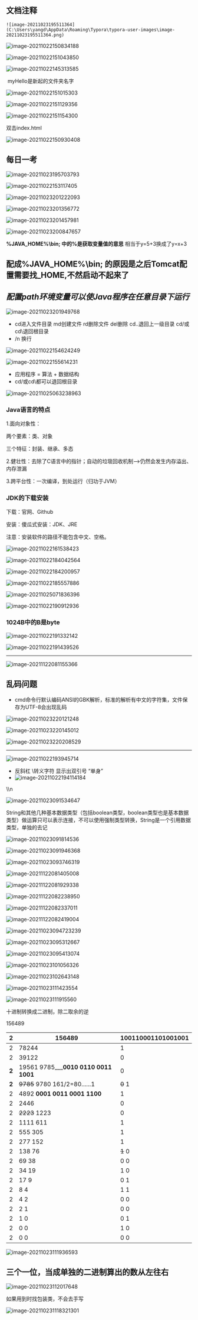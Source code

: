 ##    文档注释

 	![image-20211023195511364](C:\Users\yangd\AppData\Roaming\Typora\typora-user-images\image-20211023195511364.png)



![image-20211022150834188](C:\Users\yangd\AppData\Roaming\Typora\typora-user-images\image-20211022150834188.png)

![image-20211022151043850](C:\Users\yangd\AppData\Roaming\Typora\typora-user-images\image-20211022151043850.png)

![image-20211022145313585](C:\Users\yangd\AppData\Roaming\Typora\typora-user-images\image-20211022145313585.png)

​                                       myHello是新起的文件夹名字

![image-20211022151015303](C:\Users\yangd\AppData\Roaming\Typora\typora-user-images\image-20211022151015303.png)



![image-20211022151129356](C:\Users\yangd\AppData\Roaming\Typora\typora-user-images\image-20211022151129356.png)

![image-20211022151154300](C:\Users\yangd\AppData\Roaming\Typora\typora-user-images\image-20211022151154300.png)

双击index.html

![image-20211022150930408](C:\Users\yangd\AppData\Roaming\Typora\typora-user-images\image-20211022150930408.png)

## 每日一考

![image-20211023195703793](C:\Users\yangd\AppData\Roaming\Typora\typora-user-images\image-20211023195703793.png)

![image-20211022153117405](C:\Users\yangd\AppData\Roaming\Typora\typora-user-images\image-20211022153117405.png)

![image-20211023201222093](C:\Users\yangd\AppData\Roaming\Typora\typora-user-images\image-20211023201222093.png)

![image-20211023201356772](C:\Users\yangd\AppData\Roaming\Typora\typora-user-images\image-20211023201356772.png)

![image-20211023201457981](C:\Users\yangd\AppData\Roaming\Typora\typora-user-images\image-20211023201457981.png)



![image-20211023200847657](C:\Users\yangd\AppData\Roaming\Typora\typora-user-images\image-20211023200847657.png)

**%JAVA_HOME%\bin;   中的%是获取变量值的意思**	相当于y=5+3换成了y=x+3

## 配成%JAVA_HOME%\bin; 的原因是之后Tomcat配置需要找_HOME,不然启动不起来了

## *配置path环境变量可以使Java程序在任意目录下运行*

![image-20211023201949768](C:\Users\yangd\AppData\Roaming\Typora\typora-user-images\image-20211023201949768.png)

- cd进入文件目录  md创建文件   rd删除文件  del删除  cd..退回上一级目录  cd/或cd\退回根目录
- /n 换行

![image-20211022154624249](C:\Users\yangd\AppData\Roaming\Typora\typora-user-images\image-20211022154624249.png)

![image-20211022155614231](C:\Users\yangd\AppData\Roaming\Typora\typora-user-images\image-20211022155614231.png)

- 应用程序 = 算法 + 数据结构
- cd/或cd\都可以退回根目录 

![image-20211025063238963](C:\Users\yangd\AppData\Roaming\Typora\typora-user-images\image-20211025063238963.png)

### Java语言的特点

1.面向对象性：

两个要素：类、对象

三个特征：封装、继承、多态

2.健壮性：去除了C语言中的指针；自动的垃圾回收机制-->仍然会发生内存溢出、内存泄漏

3.跨平台性：一次编译，到处运行（归功于JVM）

### JDK的下载安装

下载：官网、Github

安装：傻瓜式安装：JDK、JRE

注意：安装软件的路径不能包含中文、空格。



![image-20211022161538423](C:\Users\yangd\AppData\Roaming\Typora\typora-user-images\image-20211022161538423.png)

![image-20211022184042564](C:\Users\yangd\AppData\Roaming\Typora\typora-user-images\image-20211022184042564.png) 

![image-20211022184200957](C:\Users\yangd\AppData\Roaming\Typora\typora-user-images\image-20211022184200957.png)

![image-20211022185557886](C:\Users\yangd\AppData\Roaming\Typora\typora-user-images\image-20211022185557886.png)

![image-20211025071836396](C:\Users\yangd\AppData\Roaming\Typora\typora-user-images\image-20211025071836396.png)

![image-20211022190912936](C:\Users\yangd\AppData\Roaming\Typora\typora-user-images\image-20211022190912936.png)

### 1024B中的B是byte





![image-20211022191332142](C:\Users\yangd\AppData\Roaming\Typora\typora-user-images\image-20211022191332142.png)

![image-20211022191439526](C:\Users\yangd\AppData\Roaming\Typora\typora-user-images\image-20211022191439526.png)

***

![image-20211122081155366](D:\TyporaPhoto\image-20211122081155366.png)

## 乱码问题

- cmd命令行默认编码ANSI的GBK解析，标准的解析有中文的字符集，文件保存为UTF-8会出现乱码

![image-20211023220121248](C:\Users\yangd\AppData\Roaming\Typora\typora-user-images\image-20211023220121248.png)

![image-20211023220145012](C:\Users\yangd\AppData\Roaming\Typora\typora-user-images\image-20211023220145012.png)

![image-20211023220208529](C:\Users\yangd\AppData\Roaming\Typora\typora-user-images\image-20211023220208529.png)



***









![image-20211022193945714](C:\Users\yangd\AppData\Roaming\Typora\typora-user-images\image-20211022193945714.png)

- 反斜杠   \转义字符  显示出双引号  “单身”
- ![image-20211022194114184](C:\Users\yangd\AppData\Roaming\Typora\typora-user-images\image-20211022194114184.png)

\\\n

![image-20211023091534647](C:\Users\yangd\AppData\Roaming\Typora\typora-user-images\image-20211023091534647.png)

String和其他几种基本数据类型（包括boolean类型，boolean类型也是基本数据类型）做运算只可以表示连接，不可以使用强制类型转换，String是一个引用数据类型，单独的去记

![image-20211023091814536](C:\Users\yangd\AppData\Roaming\Typora\typora-user-images\image-20211023091814536.png)

![image-20211023091946368](C:\Users\yangd\AppData\Roaming\Typora\typora-user-images\image-20211023091946368.png)



![image-20211023093746319](C:\Users\yangd\AppData\Roaming\Typora\typora-user-images\image-20211023093746319.png)

![image-20211122081405008](D:\TyporaPhoto\image-20211122081405008.png)

![image-20211122081929338](D:\TyporaPhoto\image-20211122081929338.png)

![image-20211122082238950](D:\TyporaPhoto\image-20211122082238950.png)

![image-20211122082337011](D:\TyporaPhoto\image-20211122082337011.png)

![image-20211122082419004](D:\TyporaPhoto\image-20211122082419004.png)

![image-20211023094723239](C:\Users\yangd\AppData\Roaming\Typora\typora-user-images\image-20211023094723239.png)

![image-20211023095312667](C:\Users\yangd\AppData\Roaming\Typora\typora-user-images\image-20211023095312667.png)

![image-20211023095413074](C:\Users\yangd\AppData\Roaming\Typora\typora-user-images\image-20211023095413074.png)

![image-20211023101056326](C:\Users\yangd\AppData\Roaming\Typora\typora-user-images\image-20211023101056326.png)





![image-20211023102643148](C:\Users\yangd\AppData\Roaming\Typora\typora-user-images\image-20211023102643148.png)

 

![image-20211023111423554](C:\Users\yangd\AppData\Roaming\Typora\typora-user-images\image-20211023111423554.png)



![image-20211023111915560](C:\Users\yangd\AppData\Roaming\Typora\typora-user-images\image-20211023111915560.png)

十进制转换成二进制，除二取余的逆

156489

| 2     | 156489                                      | 100110001101001001 |
| ----- | ------------------------------------------- | ------------------ |
| 2     | 78244                                       | 1                  |
| 2     | 39122                                       | 0                  |
| **2** | 19561        9785___**0010 0110 0011 1001** | 0                  |
| **2** | ~~9785~~        9780   161/2=80......1      | ~~0~~         1    |
| 2     | 4892    **0001 0011 0001 1100**             | 1                  |
| 2     | 2446                                        | 0                  |
| 2     | ~~2223~~        1223                        | 0                  |
| 2     | 1111          611                           | 1                  |
| 2     | 555            305                          | 1                  |
| 2     | 277            152                          | 1                  |
| 2     | 138              76                         | ~~1~~        0     |
| 2     | 69                38                        | 0        0         |
| 2     | 34                19                        | 1        0         |
| 2     | 17                  9                       | 0        1         |
| 2     | 8                    4                      | 1        1         |
| 2     | 4                    2                      | 0        0         |
| 2     | 2                    1                      | 0        0         |
| 2     | 1                    0                      | 0        1         |
| 2     | 0                    0                      | 1        0         |
| 2     | 0                    0                      | 0        0         |









![image-20211023111936593](C:\Users\yangd\AppData\Roaming\Typora\typora-user-images\image-20211023111936593.png)

## 三个一位，当成单独的二进制算出的数从左往右

![image-20211023112017648](C:\Users\yangd\AppData\Roaming\Typora\typora-user-images\image-20211023112017648.png)

如果用到时找包装类，不会去手写

![image-20211023111832130](C:\Users\yangd\AppData\Roaming\Typora\typora-user-images\image-20211023111832130.png)1
